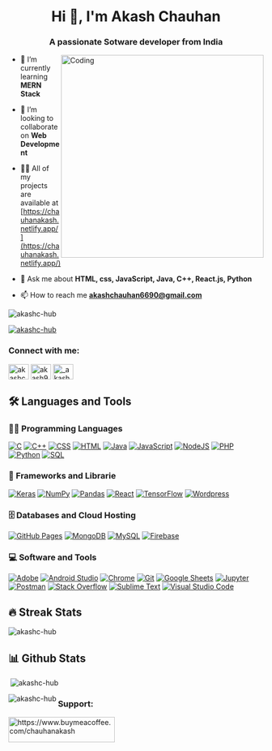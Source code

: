 <h1 align="center">Hi 👋, I'm Akash Chauhan</h1>
<h3 align="center">A passionate Sotware developer from India</h3>
<img align="right" alt="Coding" width="400" src="https://media.tenor.com/rePDfDWO3XoAAAAd/hacking.gif">


- 🌱 I’m currently learning **MERN Stack**

- 👯 I’m looking to collaborate on **Web Development**

- 👨‍💻 All of my projects are available at [https://chauhanakash.netlify.app/](https://chauhanakash.netlify.app/)

- 💬 Ask me about **HTML, css, JavaScript, Java, C++, React.js, Python**

- 📫 How to reach me **akashchauhan6690@gmail.com**

<p align="left"> <img src="https://komarev.com/ghpvc/?username=akashc-hub&label=Profile%20views&color=0e75b6&style=flat" alt="akashc-hub" /> </p>

<p align="left"> <a href="https://github.com/ryo-ma/github-profile-trophy"><img src="https://github-profile-trophy.vercel.app/?username=akashc-hub" alt="akashc-hub" /></a> </p>

<h3 align="left">Connect with me:</h3>
<p align="left">
<a href="https://linkedin.com/in/akashchauhan07" target="blank"><img align="center" src="https://raw.githubusercontent.com/rahuldkjain/github-profile-readme-generator/master/src/images/icons/Social/linked-in-alt.svg" alt="akashchauhan07" height="30" width="40" /></a>
<a href="https://fb.com/akash9168" target="blank"><img align="center" src="https://raw.githubusercontent.com/rahuldkjain/github-profile-readme-generator/master/src/images/icons/Social/facebook.svg" alt="akash9168" height="30" width="40" /></a>
<a href="https://instagram.com/_akash__chauhan___/" target="blank"><img align="center" src="https://raw.githubusercontent.com/rahuldkjain/github-profile-readme-generator/master/src/images/icons/Social/instagram.svg" alt="_akash__chauhan___/" height="30" width="40" /></a>
</p>

## 🛠️ Languages and Tools

### 👨‍💻 Programming Languages

<p>
    <a href="https://github.com/search?q=user%3ADenverCoder1+is%3Arepo+language%3Ac"><img alt="C" src="https://img.shields.io/badge/C%20-%232370ED.svg?logo=c&logoColor=white"></a>
    <a href="https://github.com/search?q=user%3ADenverCoder1+is%3Arepo+language%3Acpp"><img alt="C++" src="https://img.shields.io/badge/C++%20-%2300599C.svg?logo=c%2B%2B&logoColor=white"></a>
    <a href="https://github.com/search?q=user%3ADenverCoder1+is%3Arepo+language%3Acss"><img alt="CSS" src="https://img.shields.io/badge/CSS%20-%231572B6.svg?logo=css3&logoColor=white"></a>
    <a href="https://github.com/search?q=user%3ADenverCoder1+is%3Arepo+language%3Ahtml"><img alt="HTML" src="https://img.shields.io/badge/HTML%20-%23E34F26.svg?logo=html5&logoColor=white"></a>
    <a href="https://github.com/search?q=user%3ADenverCoder1+is%3Arepo+language%3Ajava"><img alt="Java" src="https://img.shields.io/badge/Java-%23007396.svg?logo=java&logoColor=white"></a>
    <a href="https://github.com/search?q=user%3ADenverCoder1+is%3Arepo+language%3Ajavascript"><img alt="JavaScript" src="https://img.shields.io/badge/JavaScript%20-%23F7DF1E.svg?logo=javascript&logoColor=black"></a>
    <a href="https://github.com/search?q=user%3ADenverCoder1+is%3Arepo+language%3Ajavascript"><img alt="NodeJS" src="https://img.shields.io/badge/Node.js%20-%2343853D.svg?logo=node.js&logoColor=white"></a>
    <a href="https://github.com/search?q=user%3ADenverCoder1+is%3Arepo+language%3Aphp"><img alt="PHP" src="https://img.shields.io/badge/PHP-%23777BB4.svg?logo=php&logoColor=white"></a>
    <a href="https://github.com/search?q=user%3ADenverCoder1+is%3Arepo+language%3Apython"><img alt="Python" src="https://img.shields.io/badge/Python%20-%2314354C.svg?logo=python&logoColor=white"></a>
    <a href="https://github.com/search?q=user%3ADenverCoder1+is%3Arepo+language%3Asql"><img alt="SQL" src="https://img.shields.io/badge/SQL%20-%23025E8C.svg?logo=amazon-dynamodb&logoColor=white"></a>

### 🧰 Frameworks and Librarie

<p>
<!--     <a href="#"><img alt="Arduino" src="https://img.shields.io/badge/-Arduino-00979D?logo=Arduino&logoColor=white"></a> -->
    <a href="#"><img alt="Keras" src="https://img.shields.io/badge/Keras%20-%23D00000.svg?logo=Keras&logoColor=white"></a>
    <a href="#"><img alt="NumPy" src="https://img.shields.io/badge/Numpy%20-%23013243.svg?logo=numpy&logoColor=white"></a>
    <a href="#"><img alt="Pandas" src="https://img.shields.io/badge/Pandas%20-%23150458.svg?logo=pandas&logoColor=white"></a>
    <a href="#"><img alt="React" src="https://img.shields.io/badge/React%20-%2320232a.svg?logo=react&logoColor=%2361DAFB"></a>
    <a href="#"><img alt="TensorFlow" src="https://img.shields.io/badge/TensorFlow%20-%23FF6F00.svg?logo=TensorFlow&logoColor=white"></a>
    <a href="#"><img alt="Wordpress" src="https://img.shields.io/badge/Wordpress-21759B?logo=wordpress&logoColor=white"></a>
</p>

### 🗄️ Databases and Cloud Hosting

<p>
    <a href="#"><img alt="GitHub Pages" src="https://img.shields.io/badge/GitHub%20Pages-%23327FC7.svg?logo=github&logoColor=white"></a>
<!--     <a href="#"><img alt="Heroku" src="https://img.shields.io/badge/Heroku%20-%23430098.svg?logo=heroku&logoColor=white"></a> -->
    <a href="#"><img alt="MongoDB" src ="https://img.shields.io/badge/MongoDB-%234ea94b.svg?logo=mongodb&logoColor=white"></a>
    <a href="#"><img alt="MySQL" src="https://img.shields.io/badge/MySQL-%2300f.svg?logo=mysql&logoColor=white"></a>
    <a href="#"><img alt="Firebase" src ="https://img.shields.io/badge/Firebase-%23316192.svg?logo=firebase&logoColor=white"></a>
</p>

### 💻 Software and Tools

<p>
    <a href="#"><img alt="Adobe" src="https://img.shields.io/badge/Adobe%20-%23FF0000.svg?logo=adobe&logoColor=white"></a>
    <a href="#"><img alt="Android Studio" src="https://img.shields.io/badge/Android%20Studio-008678.svg?logo=android-studio&logoColor=white"></a>
<!--     <a href="#"><img alt="Atom" src="https://img.shields.io/badge/Atom-3DDC84?logo=atom&logoColor=white"></a> -->
    <a href="#"><img alt="Chrome" src="https://img.shields.io/badge/Chrome-3DDC84?logo=google-chrome&logoColor=white"></a>
<!--     <a href="#"><img alt="Colab" src="https://img.shields.io/badge/Colab-00b56a.svg?logo=google-colab&logoColor=white"></a> -->
<!--     <a href="#"><img alt="Brave" src="https://img.shields.io/badge/-Brave-FB542B?logo=brave&logoColor=white"></a> -->
<!--     <a href="#"><img alt="Codepen" src="https://img.shields.io/badge/Codepen-000000.svg?logo=codepen&logoColor=white"></a> -->
<!--     <a href="#"><img alt="Dark Reader" src="https://img.shields.io/badge/-Dark%20Reader-141E24?logo=dark-reader&logoColor=white"></a> -->
    <a href="#"><img alt="Git" src="https://img.shields.io/badge/Git%20-%23F05033.svg?logo=git&logoColor=white"></a>
    <a href="#"><img alt="Google Sheets" src="https://img.shields.io/badge/Google%20Sheets%20-%2334A853.svg?logo=google%20sheets&logoColor=white"></a>
    <a href="#"><img alt="Jupyter" src="https://img.shields.io/badge/Jupyter%20-%23F37626.svg?logo=Jupyter&logoColor=white"></a>
    <a href="#"><img alt="Postman" src="https://img.shields.io/badge/Postman-FF6C37?logo=postman&logoColor=white"></a>
    <a href="#"><img alt="Stack Overflow" src="https://img.shields.io/badge/-Stack%20Overflow-FE7A16?logo=stack-overflow&logoColor=white"></a>
    <a href="#"><img alt="Sublime Text" src="https://img.shields.io/badge/-Sublime%20Text-302E31?logo=sublime-text&logoColor=white"></a>
    <a href="#"><img alt="Visual Studio Code" src="https://img.shields.io/badge/Visual%20Studio%20Code-0078d7.svg?logo=visual-studio-code&logoColor=white"></a>
</p>

## 🔥 Streak Stats
<p><img align="center" src="https://github-readme-streak-stats.herokuapp.com/?user=akashc-hub&" alt="akashc-hub" /></p>

## 📊 Github Stats
<p>&nbsp;<img align="center" src="https://github-readme-stats.vercel.app/api?username=akashc-hub&show_icons=true&locale=en" alt="akashc-hub" /></p>
<p><img align="left" src="https://github-readme-stats.vercel.app/api/top-langs?username=akashc-hub&show_icons=true&locale=en&layout=compact" alt="akashc-hub" /></p>

<h3 align="left">Support:</h3>
<p><a href="https://www.buymeacoffee.com/chauhanakash"> <img align="left" src="https://cdn.buymeacoffee.com/buttons/v2/default-yellow.png" height="50" width="210" alt="https://www.buymeacoffee.com/chauhanakash" /></a></p><br><br>
